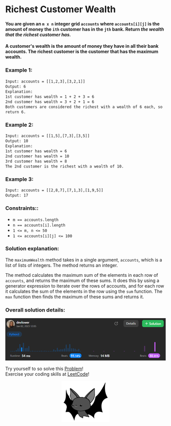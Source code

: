 # Richest Customer Wealth

#### You are given an `m x n` integer grid `accounts` where `accounts[i][j]` is the amount of money the `ith` customer has in the `jth` bank. Return *the wealth that the richest customer has.*

#### A customer's wealth is the amount of money they have in all their bank accounts. The richest customer is the customer that has the maximum wealth.

### Example 1:

```
Input: accounts = [[1,2,3],[3,2,1]]
Output: 6
Explanation:
1st customer has wealth = 1 + 2 + 3 = 6
2nd customer has wealth = 3 + 2 + 1 = 6
Both customers are considered the richest with a wealth of 6 each, so return 6.
```

### Example 2:

```
Input: accounts = [[1,5],[7,3],[3,5]]
Output: 10
Explanation: 
1st customer has wealth = 6
2nd customer has wealth = 10 
3rd customer has wealth = 8
The 2nd customer is the richest with a wealth of 10.
```

### Example 3:

```
Input: accounts = [[2,8,7],[7,1,3],[1,9,5]]
Output: 17
```

### Constraints:: 

- `m == accounts.length`
- `n == accounts[i].length`
- `1 <= m, n <= 50`
- `1 <= accounts[i][j] <= 100`

### Solution explanation:
The `maximumWealth` method takes in a single argument, `accounts`, which is a list of lists of integers. The method returns an integer.

The method calculates the maximum sum of the elements in each row of `accounts`, and returns the maximum of these sums. It does this by using a generator expression to iterate over the rows of accounts, and for each row it calculates the sum of the elements in the row using the `sum` function. The `max` function then finds the maximum of these sums and returns it.

### Overall solution details:

<p align="center">
  <img src="src/solutionDetails.png" alt="Solution Details" width="650">
</p>

Try yourself to so solve this [Problem](https://leetcode.com/problems/richest-customer-wealth/)!
<br>
Exercise your coding skills at [LeetCode](https://leetcode.com)!

<p align="center">
  <img src="src/bat.png" alt="devlower logo" width="150">
</p>

